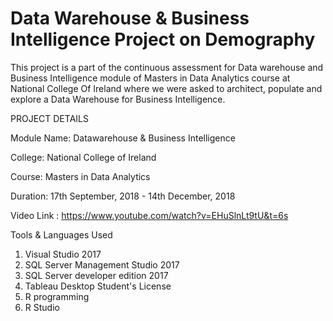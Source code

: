# Data Warehouse &amp; Business Intelligence Project on Demography

This project is a part of the continuous assessment for Data warehouse and Business Intelligence module of Masters in Data Analytics course at National College Of Ireland where we were asked to architect, populate and explore a Data Warehouse for Business Intelligence.

PROJECT DETAILS

Module Name: Datawarehouse & Business Intelligence

College: National College of Ireland

Course: Masters in Data Analytics

Duration: 17th September, 2018 - 14th December, 2018

Video Link : https://www.youtube.com/watch?v=EHuSlnLt9tU&t=6s

Tools & Languages Used

1. Visual Studio 2017
2. SQL Server Management Studio 2017
3. SQL Server developer edition 2017
4. Tableau Desktop Student's License
5. R programming
6. R Studio
